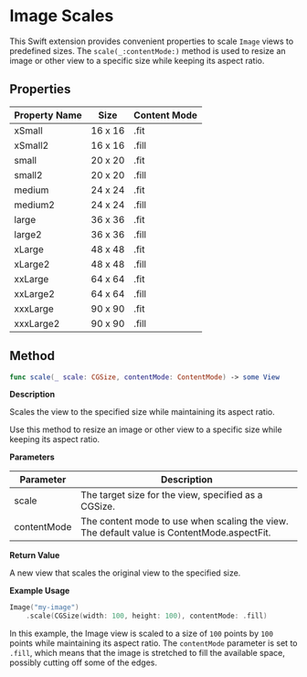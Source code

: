 #  Image Scales

This Swift extension provides convenient properties to scale `Image`
 views to predefined sizes. The `scale(_:contentMode:)`
 method is used to resize an image or other view to a specific size while keeping its aspect ratio.

## Properties

| Property Name | Size | Content Mode |
| --- | --- | --- |
| xSmall | 16 x 16 | .fit |
| xSmall2 | 16 x 16 | .fill |
| small | 20 x 20 | .fit |
| small2 | 20 x 20 | .fill |
| medium | 24 x 24 | .fit |
| medium2 | 24 x 24 | .fill |
| large | 36 x 36 | .fit |
| large2 | 36 x 36 | .fill |
| xLarge | 48 x 48 | .fit |
| xLarge2 | 48 x 48 | .fill |
| xxLarge | 64 x 64 | .fit |
| xxLarge2 | 64 x 64 | .fill |
| xxxLarge | 90 x 90 | .fit |
| xxxLarge2 | 90 x 90 | .fill |

## Method

```swift
func scale(_ scale: CGSize, contentMode: ContentMode) -> some View

```

**Description**

Scales the view to the specified size while maintaining its aspect ratio.

Use this method to resize an image or other view to a specific size while keeping its aspect ratio.

**Parameters**

| Parameter | Description |
| --- | --- |
| scale | The target size for the view, specified as a CGSize. |
| contentMode | The content mode to use when scaling the view. The default value is ContentMode.aspectFit. |

**Return Value**

A new view that scales the original view to the specified size.

**Example Usage**

```swift
Image("my-image")
    .scale(CGSize(width: 100, height: 100), contentMode: .fill)
```

In this example, the Image view is scaled to a size of `100` points by `100` points while maintaining its aspect ratio. The `contentMode` parameter is set to `.fill`, which means that the image is stretched to fill the available space, possibly cutting off some of the edges.

